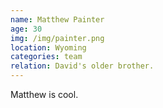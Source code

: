 ```yaml
---
name: Matthew Painter
age: 30
img: /img/painter.png
location: Wyoming
categories: team
relation: David's older brother.
---
```


Matthew is cool.